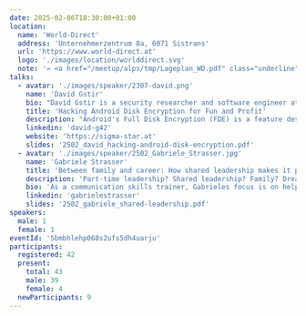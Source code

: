 ```yaml
---
date: 2025-02-06T18:30:00+01:00
location:
  name: 'World-Direct'
  address: 'Unternehmerzentrum 8a, 6071 Sistrans'
  url: 'https://www.world-direct.at'
  logo: './images/location/worlddirect.svg'
  note: '↣ <a href="/meetup/alps/tmp/Lageplan_WD.pdf" class="underline">Local Map</a>'
talks:
  - avatar: './images/speaker/2307-david.png'
    name: 'David Gstir'
    bio: "David Gstir is a security researcher and software engineer at sigma star gmbh with 15+ years of hands-on experience in designing, engineering and auditing software for various use cases. He obtained a master's degree in computer sciences from the University of Technology Graz, Austria where he specialized in IT security and cryptography."
    title: 'Hacking Android Disk Encryption for Fun and Profit'
    description: "Android's Full Disk Encryption (FDE) is a feature designed to protect user data, but what happens when your device stops working and you need to recover your encrypted data on it? Join David as he delves into the depths of Android's Full Disk Encryption code in his quest to recover lost encryption keys."
    linkedin: 'david-g42'
    website: 'https://sigma-star.at'
    slides: '2502_david_hacking-android-disk-encryption.pdf'
  - avatar: './images/speaker/2502_Gabriele_Strasser.jpg'
    name: 'Gabriele Strasser'
    title: 'Between family and career: How shared leadership makes it possible to reconcile family and work.'
    description: 'Part-time leadership? Shared leadership? Family? Dreams? Sounds like someone trying to squeeze two lives into one. Maybe you think so too. But what if we look at it differently? What if shared leadership was not just a solution to the family-career dilemma, but a way to redefine work - more efficient, more creative, more human? What if shared leadership was also a way of achieving greater equality? When responsibility is shared, when people grow together in a team, when we open the door to flexible working models, then we are developing and living solutions for life-phase orientated work. But let me be honest: shared leadership is not a fairy tale that ends with everyone living happily ever after. It comes with challenges - such as clear communication, defined roles and trust. But with the right tools, shared responsibility becomes shared strength. This talk is for anyone who is juggling family and career, who wants to try something new and is wondering: "Is it really possible?" The answer is yes - if we rethink leadership and are prepared to share responsibility.'
    bio: 'As a communication skills trainer, Gabrieles focus is on helping teams and leaders work well together. For over a decade she has been supporting organisations in the education, tourism and retail sectors. She is particularly interested in supporting junior managers and teams in areas such as conflict management, employee retention, self-management and empowerment. Her aim is to find practical and effective solutions that strengthen people and organisations in the long term.'
    linkedin: 'gabrielestrasser'
    slides: '2502_gabriele_shared-leadership.pdf'
speakers:
  male: 1
  female: 1
eventId: '5bmbhlehp068s2ufs5dh4uarju'
participants:
  registered: 42
  present:
    total: 43
    male: 39
    female: 4
  newParticipants: 9
---
```

